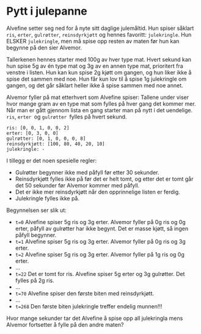 # Pytt i julepanne

Alvefine setter seg ned for å nyte sitt daglige julemåltid. Hun spiser såklart `ris`, `erter`, `gulrøtter`, `reinsdyrkjøtt` og hennes favoritt: `julekringle`. Hun ELSKER `julekringle`, men må spise opp resten av maten før hun kan begynne på den sier Alvemor.

Tallerkenen hennes starter med 100g av hver type mat. Hvert sekund kan hun spise 5g av én type mat og 3g av en annen type mat, prioritert fra venstre i listen. Hun kan kun spise 2g kjøtt om gangen, og hun liker ikke å spise det sammen med noe. Hun får kun lov til å spise 1g julekringle om gangen, og det går såklart heller ikke å spise sammen med noe annet.

Alvemor fyller på mat etterhvert som Alvefine spiser: Tallene under viser hvor mange gram av en type mat som fylles på hver gang det kommer mer. Når man er gått gjennom lista en gang starter man på nytt i det uendelige. `ris`, `erter `og `gulrøtter `fylles på hvert sekund.

```
ris: [0, 0, 1, 0, 0, 2]
erter: [0, 3, 0, 0]
gulrøtter: [0, 1, 0, 0, 0, 8]
reinsdyrkjøtt: [100, 80, 40, 20, 10]
julekringle: -
```

I tillegg er det noen spesielle regler:

- Gulrøtter begynner ikke med påfyll før etter 30 sekunder.
- Reinsdyrkjøtt fylles ikke på før det er helt tomt, og etter det er tomt går det 50 sekunder før Alvemor kommer med påfyll.
- Det er ikke mer reinsdyrkjøtt når den opprinnelige listen er ferdig.
- Julekringle fylles ikke på.

Begynnelsen ser slik ut:

- `t=0` Alvefine spiser 5g ris og 3g erter. Alvemor fyller på 0g ris og 0g erter, påfyll av gulrøtter har ikke begynt. Det er masse kjøtt, så ingen påfyll begynner.
- `t=1` Alvefine spiser 5g ris og 3g erter. Alvemor fyller på 0g ris og 3g erter.
- `t=2` Alvefine spiser 5g ris og 3g erter. Alvemor fyller på 1g ris og 0g erter.
- ...
- `t=22` Det er tomt for ris. Alvefine spiser 5g erter og 3g gulrøtter. Det fylles på 2g ris.
- ...
- `t=70` Alvefine spiser den første biten med reinsdyrkjøtt.
- ...
- `t=268` Den første biten julekringle treffer endelig munnen!!!

Hvor mange sekunder tar det Alvefine å spise opp all julekringla mens Alvemor fortsetter å fylle på den andre maten?
